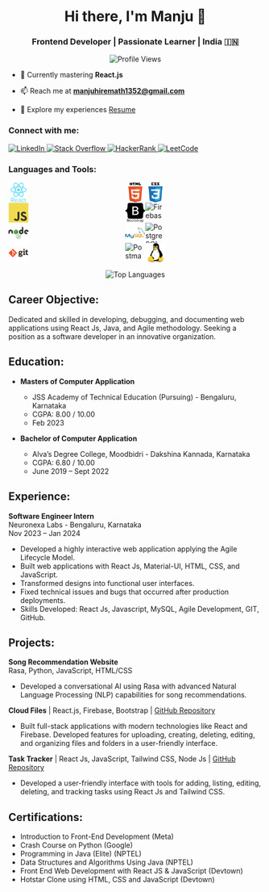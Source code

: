 <h1 align="center">Hi there, I'm Manju 👋</h1>
<h3 align="center">Frontend Developer | Passionate Learner | India 🇮🇳</h3>

<p align="center"> 
  <img src="https://komarev.com/ghpvc/?username=manjuhiremath&label=Profile%20views&color=0e75b6&style=flat" alt="Profile Views" /> 
</p>

- 🌱 Currently mastering **React.js**

- 📫 Reach me at **manjuhiremath1352@gmail.com**

- 📄 Explore my experiences [Resume](https://drive.google.com/file/d/1pyJmfXIc0_7mSmlTUXOVcP2D2J8B8UHm/view?usp=drivesdk)

<h3 align="left">Connect with me:</h3>
<p align="left">
  <a href="https://linkedin.com/in/manju-hiremath" target="_blank">
    <img src="https://raw.githubusercontent.com/rahuldkjain/github-profile-readme-generator/master/src/images/icons/Social/linked-in-alt.svg" alt="LinkedIn" height="30" width="40" />
  </a>
  <a href="https://stackoverflow.com/users/18064019/manju-hiremath" target="_blank">
    <img src="https://raw.githubusercontent.com/rahuldkjain/github-profile-readme-generator/master/src/images/icons/Social/stack-overflow.svg" alt="Stack Overflow" height="30" width="40" />
  </a>
  <a href="https://www.hackerrank.com/manjuhiremath131" target="_blank">
    <img src="https://raw.githubusercontent.com/rahuldkjain/github-profile-readme-generator/master/src/images/icons/Social/hackerrank.svg" alt="HackerRank" height="30" width="40" />
  </a>
  <a href="https://leetcode.com/manjuhiremath/" target="_blank">
    <img src="https://raw.githubusercontent.com/rahuldkjain/github-profile-readme-generator/master/src/images/icons/Social/leet-code.svg" alt="LeetCode" height="30" width="40" />
  </a>
</p>

<h3 align="left">Languages and Tools:</h3>
<p style="display: grid; grid-template-columns: 1fr auto 1fr;">
  <img src="https://raw.githubusercontent.com/devicons/devicon/master/icons/react/react-original-wordmark.svg" alt="React.js" width="40" height="40"/>
  <img src="https://raw.githubusercontent.com/devicons/devicon/master/icons/html5/html5-original-wordmark.svg" alt="HTML5" width="40" height="40"/>
  <img src="https://raw.githubusercontent.com/devicons/devicon/master/icons/css3/css3-original-wordmark.svg" alt="CSS3" width="40" height="40"/>
  <img src="https://raw.githubusercontent.com/devicons/devicon/master/icons/javascript/javascript-original.svg" alt="JavaScript" width="40" height="40"/>
  <img src="https://raw.githubusercontent.com/devicons/devicon/master/icons/bootstrap/bootstrap-plain-wordmark.svg" alt="Bootstrap" width="40" height="40"/>
  <img src="https://www.vectorlogo.zone/logos/firebase/firebase-icon.svg" alt="Firebase" width="40" height="40"/>
  <img src="https://raw.githubusercontent.com/devicons/devicon/master/icons/nodejs/nodejs-original-wordmark.svg" alt="Node.js" width="40" height="40"/>
  <img src="https://raw.githubusercontent.com/devicons/devicon/master/icons/mysql/mysql-original-wordmark.svg" alt="MySQL" width="40" height="40"/>
  <img src="https://www.vectorlogo.zone/logos/postgresql/postgresql-icon.svg" alt="PostgreSQL" width="40" height="40"/>
  <img src="https://raw.githubusercontent.com/devicons/devicon/master/icons/git/git-original-wordmark.svg" alt="Git" width="40" height="40"/>
  <img src="https://www.vectorlogo.zone/logos/getpostman/getpostman-icon.svg" alt="Postman" width="40" height="40"/>
  <img src="https://raw.githubusercontent.com/devicons/devicon/master/icons/linux/linux-original.svg" alt="Linux" width="40" height="40"/>
</p>

<p align="center">
  <img src="https://github-readme-stats.vercel.app/api/top-langs/?username=manjuhiremath&layout=compact" alt="Top Languages" />
</p>


  
## Career Objective:

Dedicated and skilled in developing, debugging, and documenting web applications using React Js, Java, and Agile methodology. Seeking a position as a software developer in an innovative organization.

## Education:

- **Masters of Computer Application**
  - JSS Academy of Technical Education (Pursuing) - Bengaluru, Karnataka
  - CGPA: 8.00 / 10.00
  - Feb 2023

- **Bachelor of Computer Application**
  - Alva’s Degree College, Moodbidri - Dakshina Kannada, Karnataka
  - CGPA: 6.80 / 10.00
  - June 2019 – Sept 2022

## Experience:

**Software Engineer Intern**  
Neuronexa Labs - Bengaluru, Karnataka  
Nov 2023 – Jan 2024

- Developed a highly interactive web application applying the Agile Lifecycle Model.
- Built web applications with React Js, Material-UI, HTML, CSS, and JavaScript.
- Transformed designs into functional user interfaces.
- Fixed technical issues and bugs that occurred after production deployments.
- Skills Developed: React Js, Javascript, MySQL, Agile Development, GIT, GitHub.

## Projects:

**Song Recommendation Website**  
Rasa, Python, JavaScript, HTML/CSS

- Developed a conversational AI using Rasa with advanced Natural Language Processing (NLP) capabilities for song recommendations.

**Cloud Files**  |  React.js, Firebase, Bootstrap  |  [GitHub Repository](https://github.com/manjuhiremath/cloud-files)

- Built full-stack applications with modern technologies like React and Firebase. Developed features for uploading, creating, deleting, editing, and organizing files and folders in a user-friendly interface.

**Task Tracker**  |  React Js, JavaScript, Tailwind CSS, Node Js  |  [GitHub Repository](https://github.com/manjuhiremath/Task-Tracker)

- Developed a user-friendly interface with tools for adding, listing, editing, deleting, and tracking tasks using React Js and Tailwind CSS.

## Certifications:

- Introduction to Front-End Development (Meta)
- Crash Course on Python (Google)
- Programming in Java (Elite) (NPTEL)
- Data Structures and Algorithms Using Java (NPTEL)
- Front End Web Development with React JS & JavaScript (Devtown)
- Hotstar Clone using HTML, CSS and JavaScript (Devtown)



